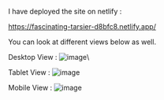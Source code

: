 I have deployed the site on netlify : 

https://fascinating-tarsier-d8bfc8.netlify.app/

You can look at different views below as well.


Desktop View : 
![image](https://user-images.githubusercontent.com/66325953/161384320-9d841d02-6284-4fce-b0d0-f49fde392fc8.png)\

Tablet View : 
![image](https://user-images.githubusercontent.com/66325953/161384350-7d80b85e-a1b4-47c7-80f9-8c87ed36358b.png)

Mobile View : 
![image](https://user-images.githubusercontent.com/66325953/161384365-012b2a65-7a93-4e3a-8e86-17457a11f08f.png)


